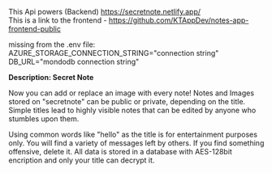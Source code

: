 This Api powers (Backend) https://secretnote.netlify.app/ <br>
This is a link to the frontend - https://github.com/KTAppDev/notes-app-frontend-public <br>

missing from the .env file:<br>
AZURE_STORAGE_CONNECTION_STRING="connection string"<br>
DB_URL="mondodb connection string"

<b>Description: Secret Note </b>

Now you can add or replace an image with every note!
Notes and Images stored on "secretnote" can be public or private, depending on the title. Simple titles lead to highly visible notes that can be edited by anyone who stumbles upon them.

Using common words like "hello" as the title is for entertainment purposes only. You will find a variety of messages left by others. If you find something offensive, delete it.
All data is stored in a database with AES-128bit encription and only your title can decrypt it.
